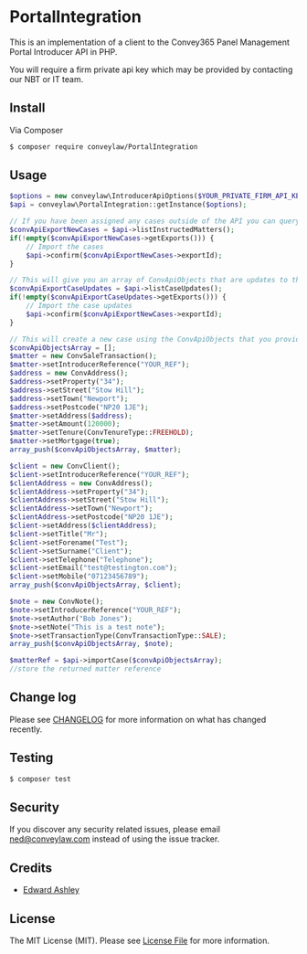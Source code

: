 # PortalIntegration

This is an implementation of a client to the Convey365 Panel Management Portal Introducer API in PHP.

You will require a firm private api key which may be provided by contacting our NBT or IT team.

## Install

Via Composer

``` bash
$ composer require conveylaw/PortalIntegration
```

## Usage

``` php
$options = new conveylaw\IntroducerApiOptions($YOUR_PRIVATE_FIRM_API_KEY);
$api = conveylaw\PortalIntegration::getInstance($options);

// If you have been assigned any cases outside of the API you can query for them using this call
$convApiExportNewCases = $api->listInstructedMatters();
if(!empty($convApiExportNewCases->getExports())) {
    // Import the cases
    $api->confirm($convApiExportNewCases->exportId);
}

// This will give you an array of ConvApiObjects that are updates to the cases that are assigned to you
$convApiExportCaseUpdates = $api->listCaseUpdates();
if(!empty($convApiExportCaseUpdates->getExports())) {
    // Import the case updates
    $api->confirm($convApiExportNewCases->exportId);
}

// This will create a new case using the ConvApiObjects that you provide
$convApiObjectsArray = [];
$matter = new ConvSaleTransaction();
$matter->setIntroducerReference("YOUR_REF");
$address = new ConvAddress();
$address->setProperty("34");
$address->setStreet("Stow Hill");
$address->setTown("Newport");
$address->setPostcode("NP20 1JE");
$matter->setAddress($address);
$matter->setAmount(120000);
$matter->setTenure(ConvTenureType::FREEHOLD);
$matter->setMortgage(true);
array_push($convApiObjectsArray, $matter);

$client = new ConvClient();
$client->setIntroducerReference("YOUR_REF");
$clientAddress = new ConvAddress();
$clientAddress->setProperty("34");
$clientAddress->setStreet("Stow Hill");
$clientAddress->setTown("Newport");
$clientAddress->setPostcode("NP20 1JE");
$client->setAddress($clientAddress);
$client->setTitle("Mr");
$client->setForename("Test");
$client->setSurname("Client");
$client->setTelephone("Telephone");
$client->setEmail("test@testington.com");
$client->setMobile("07123456789");
array_push($convApiObjectsArray, $client);

$note = new ConvNote();
$note->setIntroducerReference("YOUR_REF");
$note->setAuthor("Bob Jones");
$note->setNote("This is a test note");
$note->setTransactionType(ConvTransactionType::SALE);
array_push($convApiObjectsArray, $note);

$matterRef = $api->importCase($convApiObjectsArray);
//store the returned matter reference

```

## Change log

Please see [CHANGELOG](CHANGELOG.md) for more information on what has changed recently.

## Testing

``` bash
$ composer test
```

## Security

If you discover any security related issues, please email ned@conveylaw.com instead of using the issue tracker.

## Credits

- [Edward Ashley][link-author]

## License

The MIT License (MIT). Please see [License File](LICENSE.md) for more information.

[link-author]: https://github.com/conveylaw
